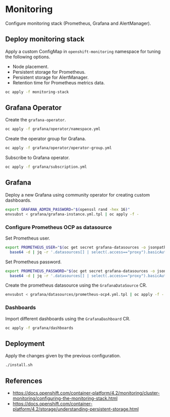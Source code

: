 # Monitoring

Configure monitoring stack (Prometheus, Grafana and AlertManager).

## Deploy monitoring stack

Apply a custom ConfigMap in `openshift-monitoring` namespace for tuning the following options.

- Node placement.
- Persistent storage for Prometheus.
- Persistent storage for AlertManager.
- Retention time for Prometheus metrics data.

```bash
oc apply -f monitoring-stack
```

## Grafana Operator

Create the `grafana-operator`.

```bash
oc apply -f grafana/operator/namespace.yml
```

Create the operator group for Grafana.

```bash
oc apply -f grafana/operator/operator-group.yml
```

Subscribe to Grafana operator.

```bash
oc apply -f grafana/subscription.yml
```

## Grafana

Deploy a new Grafana using community operator for creating custom dashboards.

```bash
export GRAFANA_ADMIN_PASSWORD="$(openssl rand -hex 16)"
envsubst < grafana/grafana-instance.yml.tpl | oc apply -f -
```

### Configure Prometheus OCP as datasource

Set Prometheus user.

```bash
export PROMETHEUS_USER="$(oc get secret grafana-datasources -o jsonpath='{.data.prometheus\.yaml}{"\n"}' -n openshift-monitoring |\
  base64 -d | jq -r '.datasources[] | select(.access=="proxy").basicAuthUser')"
```

Set Prometheus password.

```bash
export PROMETHEUS_PASSWORD="$(oc get secret grafana-datasources -o jsonpath='{.data.prometheus\.yaml}{"\n"}' -n openshift-monitoring |\
  base64 -d | jq -r '.datasources[] | select(.access=="proxy").basicAuthPassword')"
```

Create the prometheus datasource using the `GrafanaDataSource` CR.

```bash
envsubst < grafana/datasources/prometheus-ocp4.yml.tpl | oc apply -f -
```

### Dashboards

Import different dashboards using the `GrafanaDashboard` CR.

```bash
oc apply -f grafana/dashboards
```

## Deployment

Apply the changes given by the previous configuration.

```bash
./install.sh
```

## References

- https://docs.openshift.com/container-platform/4.2/monitoring/cluster-monitoring/configuring-the-monitoring-stack.html
- https://docs.openshift.com/container-platform/4.2/storage/understanding-persistent-storage.html
